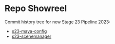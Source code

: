 # Repo Showreel
Commit history tree for new Stage 23 Pipeline 2023:
- [s23-maya-config](https://github.com/AnthonyBPomes/repo-showreel/assets/82203789/49b5dafa-c5e2-4319-b4d2-bdeaee292465)
- [s23-scenemanager](https://github.com/AnthonyBPomes/repo-showreel/assets/82203789/ef6f7350-2db1-4ff3-838c-8b55caefbc99)
